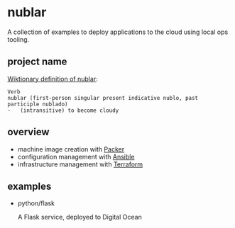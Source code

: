 # nublar

A collection of examples to deploy applications to the cloud using local ops tooling.

## project name

[Wiktionary definition of nublar](https://en.wiktionary.org/wiki/nublar):
```
Verb
nublar (first-person singular present indicative nublo, past participle nublado)
-   (intransitive) to become cloudy
```

## overview

-   machine image creation with [Packer](https://www.packer.io/intro/index.html)
-   configuration management with [Ansible](https://www.ansible.com/configuration-management)
-   infrastructure management with [Terraform](https://www.terraform.io/intro/index.html)

## examples

-   python/flask

    A Flask service, deployed to Digital Ocean
